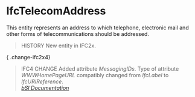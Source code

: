 IfcTelecomAddress
=================
This entity represents an address to which telephone, electronic mail and
other forms of telecommunications should be addressed.  
  
> HISTORY  New entity in IFC2x.  
  
{ .change-ifc2x4}  
> IFC4 CHANGE  Added attribute _MessagingIDs_. Type of attribute
> _WWWHomePageURL_ compatibly changed from _IfcLabel_ to _IfcURIReference_.  
[ _bSI
Documentation_](https://standards.buildingsmart.org/IFC/DEV/IFC4_2/FINAL/HTML/schema/ifcactorresource/lexical/ifctelecomaddress.htm)


